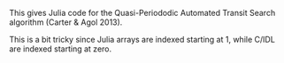 This gives Julia code for the Quasi-Periododic
Automated Transit Search algorithm (Carter & Agol 2013).

This is a bit tricky since Julia arrays are indexed
starting at 1, while C/IDL are indexed starting at zero.

